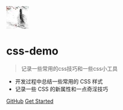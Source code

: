 ![logo](_media/icon.jpeg)

# css-demo

> 记录一些常用的css技巧和一些css小工具
- 开发过程中总结一些常用的 CSS 样式
- 记录一些 CSS 的新属性和一点奇淫技巧

[GitHub](https://github.com/yang-1213/cssDemo)
[Get Started](home)